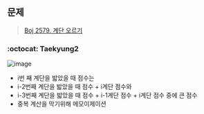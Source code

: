 ## 문제
> [Boj 2579. 계단 오르기](https://www.acmicpc.net/problem/2579)

### :octocat: Taekyung2
![image](https://user-images.githubusercontent.com/37056992/96330686-3aa39200-1092-11eb-9426-004d7a817fb3.png)

- i번 째 계단을 밟았을 때 점수는
- i-2번째 계단을 밟았을 때 점수 + i계단 점수와
- i-3번째 계단을 밟았을 때 점수 + i-1계단 점수 + i계단 점수 중에 큰 점수
- 중복 계산을 막기위해 메모이제이션
